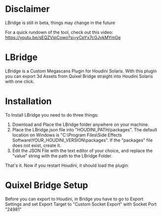 # Disclaimer
LBridge is still in beta, things may change in the future

For a quick rundown of the tool, check out this video: https://youtu.be/sEQZVipCowo?si=yCpYx7cGJvkMYmGe

# LBridge
LBridge is a Custom Megascans Plugin for Houdini Solaris. With this plugin you can export 3d Assets from Quixel Bridge straight into Houdini Solaris with one click. 

# Installation
To Install LBridge you need to do three things:

1. Download and Place the LBridge folder anywhere on your machine.
2. Place the LBridge.json file into "HOUDINI_PATH/packages". The default location on Windows is "C:\Program Files\Side Effects Software\YOUR_HOUDINI_VERSION\packages". If the "packages" file does not exist, create it.
3. Edit the JSON File with the text editor of your choice, and replace the "value" string with the path to the LBridge Folder.

That's it. Now if you restart Houdini, it should load the plugin.

# Quixel Bridge Setup
Before you can export to Houdini, in Bridge you have to go to Export Settings and set Export Target to "Custom Socket Export" with Socket Port "24981"
